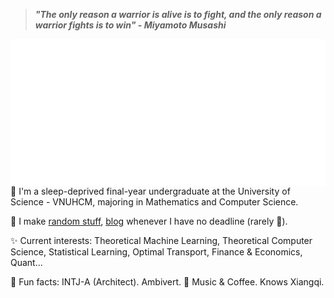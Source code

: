 > ***"The only reason a warrior is alive is to fight, and the only reason a warrior fights is to win" - Miyamoto Musashi***

<a href="https://github.com/ngntrgduc/github-stats">
  <img align="right" src="https://github.com/ngntrgduc/github-stats/blob/master/generated/overview.svg"/>
</a>

📖 I'm a sleep-deprived final-year undergraduate at the University of Science - VNUHCM, majoring in Mathematics and Computer Science.

🧪 I make [random stuff](https://github.com/ngntrgduc/info), [blog](https://ngntrgduc.github.io/) whenever I have no deadline (rarely 🥲).

✨ Current interests: Theoretical Machine Learning, Theoretical Computer Science, Statistical Learning, Optimal Transport, Finance & Economics, Quant...

🐧 Fun facts: INTJ-A (Architect). Ambivert. 💖 Music & Coffee. Knows Xiangqi.
